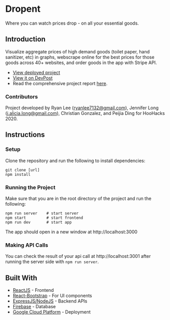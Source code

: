# Dropent
Where you can watch prices drop - on all your essential goods.

## Introduction

Visualize aggregate prices of high demand goods (toilet paper, hand sanitizer, etc) in graphs, webscrape online for the best prices for those goods across 40+ websites, and order goods in the app with Stripe API.
- [View deployed project](google.com)
- [View it on DevPost](https://devpost.com/software/dropent-ynhwqt)
- Read the comprehensive project report [here](https://docs.google.com/document/d/1dbO4IcNlcxhiQFz-5nUSz6OwcSLitgwZEx9Ammr8EiM/edit#).

### Contributors

Project developed by Ryan Lee (ryanlee7132@gmail.com), Jennifer Long (j.alicia.long@gmail.com), Christian Gonzalez, and Peijia Ding for HooHacks 2020.


## Instructions

### Setup

Clone the repository and run the following to install dependencies:
```
git clone [url]
npm install
```

### Running the Project

Make sure that you are in the root directory of the project and run the following:
```
npm run server    # start server
npm start         # start frontend
npm run dev       # start app
```

The app should open in a new window at http://localhost:3000


### Making API Calls

You can check the result of your api call at http://localhost:3001 after running the server side with `npm run server`.


## Built With

* [ReactJS](https://www.djangoproject.com/) - Frontend
* [React-Bootstrap](https://react-bootstrap.github.io/components/) - For UI components
* [ExpressJS/NodeJS](https://expressjs.com/) - Backend APIs
* [Firebase](https://firebase.google.com/) - Database
* [Google Cloud Platform](https://cloud.google.com/) - Deployment
